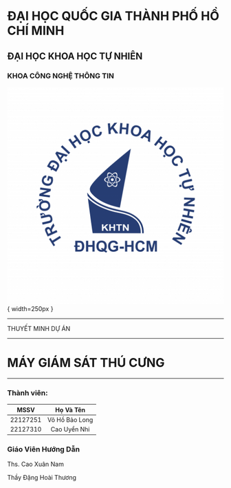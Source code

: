 
# ĐẠI HỌC QUỐC GIA THÀNH PHỐ HỒ CHÍ MINH


## ĐẠI HỌC KHOA HỌC TỰ NHIÊN

### KHOA CÔNG NGHỆ THÔNG TIN

![](logoKHTN.png){ width=250px }

---------------

THUYẾT MINH DỰ ÁN

***


# MÁY GIÁM SÁT THÚ CƯNG

***

### Thành viên:
       
| MSSV        | Họ Và Tên       |
| :--------:  | :-------:       | 
| 22127251    | Võ Hồ Bảo Long  |
| 22127310    | Cao Uyển Nhi    |

### Giáo Viên Hướng Dẫn

Ths. Cao Xuân Nam

Thầy Đặng Hoài Thương



